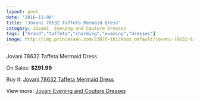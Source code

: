 ```yaml
---
layout: post
date: '2016-11-08'
title: "Jovani 78632 Taffeta Mermaid Dress"
category: Jovani  Evening and Couture Dresses
tags: ["brand","taffeta","charming","evening","dresses"]
image: http://img.princessan.com/23870-thickbox_default/jovani-78632-taffeta-mermaid-dress.jpg
---
```

Jovani 78632 Taffeta Mermaid Dress

On Sales: **$291.99**
<a href="https://www.princessan.com/en/10948-jovani-78632-taffeta-mermaid-dress.html"><amp-img layout="responsive" width="600" height="600" src="//img.princessan.com/23870-thickbox_default/jovani-78632-taffeta-mermaid-dress.jpg" alt="Jovani 78632 Taffeta Mermaid Dress 0" /></a>

Buy it: [Jovani 78632 Taffeta Mermaid Dress](https://www.princessan.com/en/10948-jovani-78632-taffeta-mermaid-dress.html "Jovani 78632 Taffeta Mermaid Dress")

View more: [Jovani  Evening and Couture Dresses](https://www.princessan.com/en/83- "Jovani  Evening and Couture Dresses")